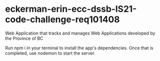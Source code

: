 # eckerman-erin-ecc-dssb-IS21-code-challenge-req101408
Web Application that tracks and manages Web Applications developed by the Province of BC

Run npm i in your terminal to install the app's dependencies. Once that is completed, use nodemon to start the server.
